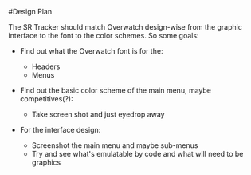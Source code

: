 #Design Plan

The SR Tracker should match Overwatch design-wise from the graphic interface to the font to the color schemes. So some goals:

- Find out what the Overwatch font is for the:
    - Headers
    - Menus
    
- Find out the basic color scheme of the main menu, maybe competitives(?):
    - Take screen shot and just eyedrop away

- For the interface design:
    - Screenshot the main menu and maybe sub-menus
    - Try and see what's emulatable by code and what will need to be graphics